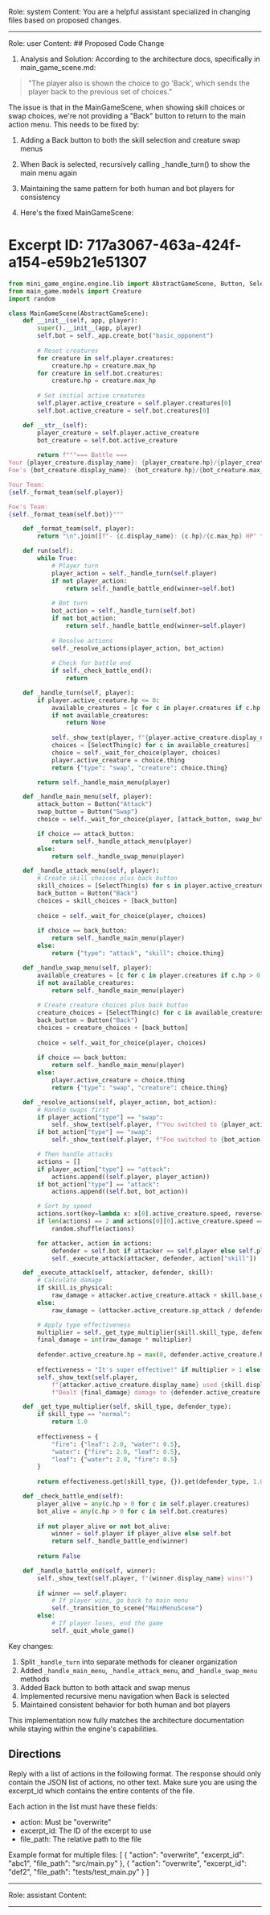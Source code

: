 Role: system
Content: You are a helpful assistant specialized in changing files based on proposed changes.
__________________
Role: user
Content: ## Proposed Code Change
1. Analysis and Solution:
According to the architecture docs, specifically in main_game_scene.md:
> "The player also is shown the choice to go 'Back', which sends the player back to the previous set of choices."

The issue is that in the MainGameScene, when showing skill choices or swap choices, we're not providing a "Back" button to return to the main action menu. This needs to be fixed by:

1. Adding a Back button to both the skill selection and creature swap menus
2. When Back is selected, recursively calling _handle_turn() to show the main menu again
3. Maintaining the same pattern for both human and bot players for consistency

2. Here's the fixed MainGameScene:

# Excerpt ID: 717a3067-463a-424f-a154-e59b21e51307
```python main_game/scenes/main_game_scene.py
from mini_game_engine.engine.lib import AbstractGameScene, Button, SelectThing, DictionaryChoice
from main_game.models import Creature
import random

class MainGameScene(AbstractGameScene):
    def __init__(self, app, player):
        super().__init__(app, player)
        self.bot = self._app.create_bot("basic_opponent")
        
        # Reset creatures
        for creature in self.player.creatures:
            creature.hp = creature.max_hp
        for creature in self.bot.creatures:
            creature.hp = creature.max_hp
            
        # Set initial active creatures
        self.player.active_creature = self.player.creatures[0]
        self.bot.active_creature = self.bot.creatures[0]

    def __str__(self):
        player_creature = self.player.active_creature
        bot_creature = self.bot.active_creature
        
        return f"""=== Battle ===
Your {player_creature.display_name}: {player_creature.hp}/{player_creature.max_hp} HP
Foe's {bot_creature.display_name}: {bot_creature.hp}/{bot_creature.max_hp} HP

Your Team:
{self._format_team(self.player)}

Foe's Team:
{self._format_team(self.bot)}"""

    def _format_team(self, player):
        return "\n".join([f"- {c.display_name}: {c.hp}/{c.max_hp} HP" for c in player.creatures])

    def run(self):
        while True:
            # Player turn
            player_action = self._handle_turn(self.player)
            if not player_action:
                return self._handle_battle_end(winner=self.bot)
                
            # Bot turn
            bot_action = self._handle_turn(self.bot)
            if not bot_action:
                return self._handle_battle_end(winner=self.player)
                
            # Resolve actions
            self._resolve_actions(player_action, bot_action)
            
            # Check for battle end
            if self._check_battle_end():
                return

    def _handle_turn(self, player):
        if player.active_creature.hp <= 0:
            available_creatures = [c for c in player.creatures if c.hp > 0]
            if not available_creatures:
                return None
            
            self._show_text(player, f"{player.active_creature.display_name} is knocked out!")
            choices = [SelectThing(c) for c in available_creatures]
            choice = self._wait_for_choice(player, choices)
            player.active_creature = choice.thing
            return {"type": "swap", "creature": choice.thing}

        return self._handle_main_menu(player)

    def _handle_main_menu(self, player):
        attack_button = Button("Attack")
        swap_button = Button("Swap")
        choice = self._wait_for_choice(player, [attack_button, swap_button])

        if choice == attack_button:
            return self._handle_attack_menu(player)
        else:
            return self._handle_swap_menu(player)

    def _handle_attack_menu(self, player):
        # Create skill choices plus back button
        skill_choices = [SelectThing(s) for s in player.active_creature.skills]
        back_button = Button("Back")
        choices = skill_choices + [back_button]
        
        choice = self._wait_for_choice(player, choices)
        
        if choice == back_button:
            return self._handle_main_menu(player)
        else:
            return {"type": "attack", "skill": choice.thing}

    def _handle_swap_menu(self, player):
        available_creatures = [c for c in player.creatures if c.hp > 0 and c != player.active_creature]
        if not available_creatures:
            return self._handle_main_menu(player)
        
        # Create creature choices plus back button
        creature_choices = [SelectThing(c) for c in available_creatures]
        back_button = Button("Back")
        choices = creature_choices + [back_button]
        
        choice = self._wait_for_choice(player, choices)
        
        if choice == back_button:
            return self._handle_main_menu(player)
        else:
            player.active_creature = choice.thing
            return {"type": "swap", "creature": choice.thing}

    def _resolve_actions(self, player_action, bot_action):
        # Handle swaps first
        if player_action["type"] == "swap":
            self._show_text(self.player, f"You switched to {player_action['creature'].display_name}!")
        if bot_action["type"] == "swap":
            self._show_text(self.player, f"Foe switched to {bot_action['creature'].display_name}!")

        # Then handle attacks
        actions = []
        if player_action["type"] == "attack":
            actions.append((self.player, player_action))
        if bot_action["type"] == "attack":
            actions.append((self.bot, bot_action))

        # Sort by speed
        actions.sort(key=lambda x: x[0].active_creature.speed, reverse=True)
        if len(actions) == 2 and actions[0][0].active_creature.speed == actions[1][0].active_creature.speed:
            random.shuffle(actions)

        for attacker, action in actions:
            defender = self.bot if attacker == self.player else self.player
            self._execute_attack(attacker, defender, action["skill"])

    def _execute_attack(self, attacker, defender, skill):
        # Calculate damage
        if skill.is_physical:
            raw_damage = attacker.active_creature.attack + skill.base_damage - defender.active_creature.defense
        else:
            raw_damage = (attacker.active_creature.sp_attack / defender.active_creature.sp_defense) * skill.base_damage

        # Apply type effectiveness
        multiplier = self._get_type_multiplier(skill.skill_type, defender.active_creature.creature_type)
        final_damage = int(raw_damage * multiplier)
        
        defender.active_creature.hp = max(0, defender.active_creature.hp - final_damage)
        
        effectiveness = "It's super effective!" if multiplier > 1 else "It's not very effective..." if multiplier < 1 else ""
        self._show_text(self.player, 
            f"{attacker.active_creature.display_name} used {skill.display_name}! {effectiveness}\n"
            f"Dealt {final_damage} damage to {defender.active_creature.display_name}!")

    def _get_type_multiplier(self, skill_type, defender_type):
        if skill_type == "normal":
            return 1.0
            
        effectiveness = {
            "fire": {"leaf": 2.0, "water": 0.5},
            "water": {"fire": 2.0, "leaf": 0.5},
            "leaf": {"water": 2.0, "fire": 0.5}
        }
        
        return effectiveness.get(skill_type, {}).get(defender_type, 1.0)

    def _check_battle_end(self):
        player_alive = any(c.hp > 0 for c in self.player.creatures)
        bot_alive = any(c.hp > 0 for c in self.bot.creatures)
        
        if not player_alive or not bot_alive:
            winner = self.player if player_alive else self.bot
            return self._handle_battle_end(winner)
            
        return False

    def _handle_battle_end(self, winner):
        self._show_text(self.player, f"{winner.display_name} wins!")
        
        if winner == self.player:
            # If player wins, go back to main menu
            self._transition_to_scene("MainMenuScene")
        else:
            # If player loses, end the game
            self._quit_whole_game()
```

Key changes:
1. Split `_handle_turn` into separate methods for cleaner organization
2. Added `_handle_main_menu`, `_handle_attack_menu`, and `_handle_swap_menu` methods
3. Added Back button to both attack and swap menus
4. Implemented recursive menu navigation when Back is selected
5. Maintained consistent behavior for both human and bot players

This implementation now fully matches the architecture documentation while staying within the engine's capabilities.

## Directions
Reply with a list of actions in the following format. The response should only contain the JSON list of actions, no other text.
Make sure you are using the excerpt_id which contains the entire contents of the file.

Each action in the list must have these fields:
- action: Must be "overwrite"
- excerpt_id: The ID of the excerpt to use
- file_path: The relative path to the file

Example format for multiple files:
[
    {
        "action": "overwrite",
        "excerpt_id": "abc1",
        "file_path": "src/main.py"
    },
    {
        "action": "overwrite",
        "excerpt_id": "def2",
        "file_path": "tests/test_main.py"
    }
]
__________________
Role: assistant
Content: 
__________________

